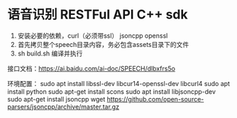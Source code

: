 # 语音识别 RESTFul API C++ sdk

1. 安装必要的依赖，curl（必须带ssl） jsoncpp openssl
2. 首先拷贝整个speech目录内容，务必包含assets目录下的文件
3. sh build.sh 编译并执行

接口文档：https://ai.baidu.com/ai-doc/SPEECH/dlbxfrs5o

环境配置：
sudo apt install libssl-dev libcur14-openssl-dev libcurl4
sudo apt install python
sudo apt-get install scons
sudo apt install libjsoncpp-dev
sudo apt-get install jsoncpp
wget https://github.com/open-source-parsers/jsoncpp/archive/master.tar.gz
